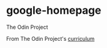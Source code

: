 # google-homepage
The Odin Project

From The Odin Project's [curriculum](http://www.theodinproject.com/courses/web-development-101/lessons/html-css)
